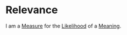 # Relevance

I am a [Measure](10000021.md) for the [Likelihood](600031.md) of a [Meaning](60002.md).
